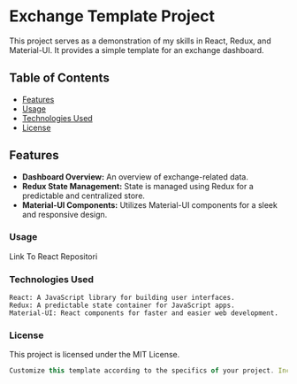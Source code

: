 # Exchange Template Project

This project serves as a demonstration of my skills in React, Redux, and Material-UI. It provides a simple template for an exchange dashboard.

## Table of Contents
- [Features](#features)
- [Usage](#usage)
- [Technologies Used](#technologies-used)
- [License](#license)

## Features

- **Dashboard Overview:** An overview of exchange-related data.
- **Redux State Management:** State is managed using Redux for a predictable and centralized store.
- **Material-UI Components:** Utilizes Material-UI components for a sleek and responsive design.


### Usage
Link To React Repositori
### Technologies Used

    React: A JavaScript library for building user interfaces.
    Redux: A predictable state container for JavaScript apps.
    Material-UI: React components for faster and easier web development.

### License

This project is licensed under the MIT License.

```typescript
Customize this template according to the specifics of your project. Include more details about the features, usage, or any additional information you think might be relevant. Make sure to replace the placeholders like `your-username` and `exchange-template` with your actual GitHub username and project name.

